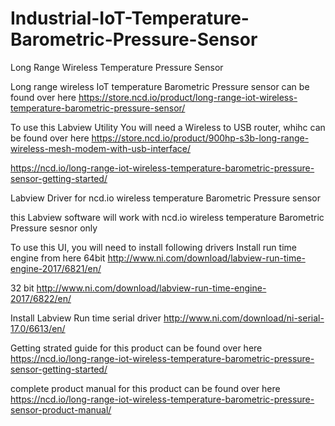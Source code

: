 # Industrial-IoT-Temperature-Barometric-Pressure-Sensor
Long Range Wireless Temperature Pressure Sensor

Long range wireless IoT temperature Barometric Pressure sensor can be found over here https://store.ncd.io/product/long-range-iot-wireless-temperature-barometric-pressure-sensor/

To use this Labview Utility You will need a Wireless to USB router, whihc can be found over here
https://store.ncd.io/product/900hp-s3b-long-range-wireless-mesh-modem-with-usb-interface/

https://ncd.io/long-range-iot-wireless-temperature-barometric-pressure-sensor-getting-started/

Labview Driver for ncd.io wireless temperature Barometric Pressure sensor 

this Labview software will work with ncd.io wireless temperature Barometric Pressure sesnor only

To use this UI, you will need to install following drivers Install run time engine from here 64bit http://www.ni.com/download/labview-run-time-engine-2017/6821/en/

32 bit http://www.ni.com/download/labview-run-time-engine-2017/6822/en/

Install Labview Run time serial driver http://www.ni.com/download/ni-serial-17.0/6613/en/

Getting strated guide for this product can be found over here https://ncd.io/long-range-iot-wireless-temperature-barometric-pressure-sensor-getting-started/

complete product manual for this product can be found over here https://ncd.io/long-range-iot-wireless-temperature-barometric-pressure-sensor-product-manual/
